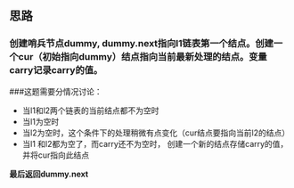 ## 思路

### 创建哨兵节点dummy, dummy.next指向l1链表第一个结点。创建一个cur（初始指向dummy）结点指向当前最新处理的结点。变量carry记录carry的值。

###这题需要分情况讨论：
- 当l1和l2两个链表的当前结点都不为空时
- 当l1为空时
- 当l2为空时，这个条件下的处理稍微有点变化（cur结点要指向当前l2的结点）
- 当l1 和l2都为空了，而carry还不为空时， 创建一个新的结点存储carry的值，并将cur指向此结点

**最后返回dummy.next**